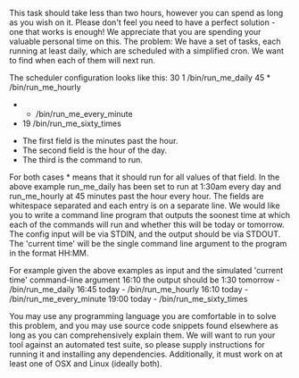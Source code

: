This task should take less than two hours, however you can spend as long as you wish on it. Please don't feel you need to have a perfect solution - one that works is enough! 
We appreciate that you are spending your valuable personal time on this.
The problem:
We have a set of tasks, each running at least daily, which are scheduled with a simplified cron. We want to find when each of them will next run.

The scheduler configuration looks like this:
30 1 /bin/run_me_daily
45 * /bin/run_me_hourly
* * /bin/run_me_every_minute
* 19 /bin/run_me_sixty_times

- The first field is the minutes past the hour.
- The second field is the hour of the day.
- The third is the command to run. 

For both cases * means that it should run for all values of that field. In the above example run_me_daily has been set to run at 1:30am every day and run_me_hourly at 45 minutes past the hour every hour. The fields are whitespace separated and each entry is on a separate line.
We would like you to write a command line program that outputs the soonest time at which each of the commands will run and whether this will be today or tomorrow.
The config input will be via STDIN, and the output should be via STDOUT. The 'current time' will be the single command line argument to the program in the format HH:MM.

For example given the above examples as input and the simulated 'current time' command-line argument 16:10 the output should be
1:30 tomorrow - /bin/run_me_daily
16:45 today - /bin/run_me_hourly
16:10 today - /bin/run_me_every_minute
19:00 today - /bin/run_me_sixty_times

You may use any programming language you are comfortable in to solve this problem, and you may use source code snippets found elsewhere as long as you can comprehensively explain them.
We will want to run your tool against an automated test suite, so please supply instructions for running it and installing any dependencies. Additionally, it must work on at least one of OSX and Linux (ideally both).